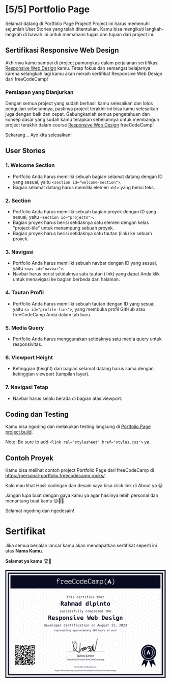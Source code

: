 # [5/5] Portfolio Page

Selamat datang di Portfolio Page Project! Project ini harus memenuhi sejumlah User Stories yang telah ditentukan. Kamu bisa mengikuti langkah-langkah di bawah ini untuk memahami tugas dan tujuan dari project ini.

## Sertifikasi Responsive Web Design

Akhirnya kamu sampai di project pamungkas dalam perjalanan sertifikasi [Responsive Web Design](https://www.freecodecamp.org/learn/2022/responsive-web-design/) kamu. Tetap fokus dan semangat belajarnya karena selangkah lagi kamu akan meraih sertifikat Responsive Web Design dari freeCodeCamp!

### Persiapan yang Dianjurkan

Dengan semua project yang sudah berhasil kamu selesaikan dan lolos pengujian sebelumnya, pastinya project terakhir ini bisa kamu selesaikan juga dengan baik dan cepat. Gabungkanlah semua pengetahuan dan konsep dasar yang sudah kamu terapkan sebelumnya untuk membangun project terakhir dalam course [Responsive Web Design](https://www.freecodecamp.org/learn/2022/responsive-web-design/) freeCodeCamp! 

Sekarang... Ayo kita selesaikan!

## User Stories

### 1. Welcome Section
- Portfolio Anda harus memiliki sebuah bagian selamat datang dengan ID yang sesuai, yaitu `<section id="welcome-section">`.
- Bagian selamat datang harus memiliki elemen `<h1>` yang berisi teks.

### 2. Section

- Portfolio Anda harus memiliki sebuah bagian proyek dengan ID yang sesuai, yaitu `<section id="projects">`.
- Bagian proyek harus berisi setidaknya satu elemen dengan kelas "project-tile" untuk menampung sebuah proyek.
- Bagian proyek harus berisi setidaknya satu tautan (link) ke sebuah proyek.

### 3. Navigasi

- Portfolio Anda harus memiliki sebuah navbar dengan ID yang sesuai, yaitu `<nav id="navbar">`.
- Navbar harus berisi setidaknya satu tautan (link) yang dapat Anda klik untuk menavigasi ke bagian berbeda dari halaman.

### 4. Tautan Profil

- Portfolio Anda harus memiliki sebuah tautan dengan ID yang sesuai, yaitu `<a id="profile-link">`, yang membuka profil GitHub atau freeCodeCamp Anda dalam tab baru.

### 5. Media Query

- Portfolio Anda harus menggunakan setidaknya satu media query untuk responsivitas.

### 6. Viewport Height

- Ketinggian (height) dari bagian selamat datang harus sama dengan ketinggian viewport (tampilan layar).

### 7. Navigasi Tetap

- Navbar harus selalu berada di bagian atas viewport.

## Coding dan Testing

Kamu bisa ngoding dan melakukan testing langsung di [Portfolio Page project build](https://www.freecodecamp.org/learn/2022/responsive-web-design/build-a-personal-portfolio-webpage-project/build-a-personal-portfolio-webpage).  

Note: Be sure to add `<link rel="stylesheet" href="styles.css">` ya.

## Contoh Proyek

Kamu bisa melihat contoh project Portfolio Page dari freeCodeCamp di https://personal-portfolio.freecodecamp.rocks/.  

Kalo mau lihat Hasil codingan dan desain saya bisa click link di About ya 😀

Jangan lupa buat dengan gaya kamu ya agar hasilnya lebih personal dan menantang buat kamu 😊👍🏻

Selamat ngoding dan ngedesain!


# Sertifikat

Jika semua berjalan lancar kamu akan mendapatkan sertifikat seperti ini atas **Nama Kamu**.  

**Selamat ya kamu** 🏆🏅

![Sertifikat kamu](https://github.com/dipintoo/freeCodeCamp_Portfolio-Page/blob/main/Sertifikat.png)

